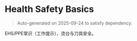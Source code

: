 # Health Safety Basics

> Auto-generated on 2025-09-24 to satisfy dependency.

EHS/PPE常识（工作提示），烫台与刀具安全。
